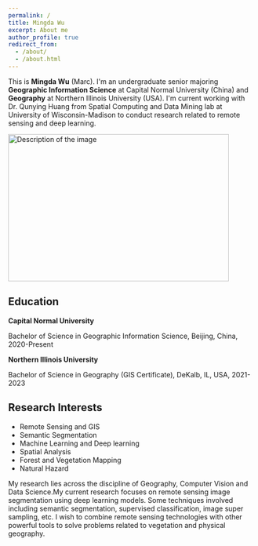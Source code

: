 ```yaml
---
permalink: /
title: Mingda Wu
excerpt: About me
author_profile: true
redirect_from:
  - /about/
  - /about.html
---
```

This is **Mingda Wu** (Marc). I'm an undergraduate senior majoring **Geographic Information Science** at Capital Normal University (China) and **Geography** at Northern Illinois University (USA). I'm current working with Dr. Qunying Huang from Spatial Computing and Data Mining lab at University of Wisconsin-Madison to conduct research related to remote sensing and deep learning. 

<img src="https://marcwu-929.github.io/images/head_photo.jpg" alt="Description of the image" width="450" height="300">

## Education
 **Capital Normal University**

Bachelor of Science in Geographic Information Science, Beijing, China, 2020-Present

**Northern Illinois University**

Bachelor of Science in Geography (GIS Certificate), DeKalb, IL, USA, 2021-2023

## Research Interests
- Remote Sensing and GIS
- Semantic Segmentation
- Machine Learning and Deep learning
- Spatial Analysis
- Forest and Vegetation Mapping
- Natural Hazard

My research lies across the discipline of Geography, Computer Vision and Data Science.My current research focuses on remote sensing image segmentation using deep learning models. Some techniques involved including semantic segmentation, supervised classification, image super sampling, etc. I wish to combine remote sensing technologies with other powerful tools to solve problems related to vegetation and physical geography.
